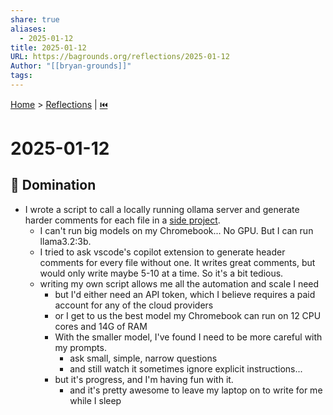 ```yaml
---
share: true
aliases:
  - 2025-01-12
title: 2025-01-12
URL: https://bagrounds.org/reflections/2025-01-12
Author: "[[bryan-grounds]]"
tags: 
---
```

[Home](../index.md) > [Reflections](./index.md) | [⏮️](./2024-12-29.md)  
# 2025-01-12  
## 🔱 Domination  
- I wrote a script to call a locally running ollama server and generate harder comments for each file in a [side project](https://gitlab.com/bagrounds/purescript-wip/-/compare/master...20-generate-broad-documentation-with-ai).  
  - I can't run big models on my Chromebook... No GPU. But I can run llama3.2:3b.  
  - I tried to ask vscode's copilot extension to generate header comments for every file without one. It writes great comments, but would only write maybe 5-10 at a time. So it's a bit tedious.  
  - writing my own script allows me all the automation and scale I need  
    - but I'd either need an API token, which I believe requires a paid account for any of the cloud providers  
    - or I get to us the best model my Chromebook can run on 12 CPU cores and 14G of RAM  
    - With the smaller model, I've found I need to be more careful with my prompts.  
      - ask small, simple, narrow questions  
      - and still watch it sometimes ignore explicit instructions...  
    - but it's progress, and I'm having fun with it.  
      - and it's pretty awesome to leave my laptop on to write for me while I sleep  
